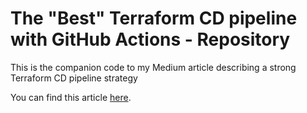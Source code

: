 # The "Best" Terraform CD pipeline with GitHub Actions - Repository

This is the companion code to my Medium article describing a strong Terraform CD pipeline strategy

You can find this article [here](https://medium.com/@gallaghersam95/the-best-terraform-cd-pipeline-with-github-actions-6ecbaa5f3762).
